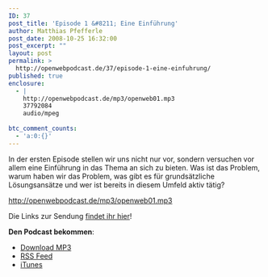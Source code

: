 ```yaml
---
ID: 37
post_title: 'Episode 1 &#8211; Eine Einführung'
author: Matthias Pfefferle
post_date: 2008-10-25 16:32:00
post_excerpt: ""
layout: post
permalink: >
  http://openwebpodcast.de/37/episode-1-eine-einfuhrung/
published: true
enclosure:
  - |
    http://openwebpodcast.de/mp3/openweb01.mp3
    37792084
    audio/mpeg
    
btc_comment_counts:
  - 'a:0:{}'
---
```

In der ersten Episode stellen wir uns nicht nur vor, sondern versuchen vor allem eine Einführung in das Thema an sich zu bieten. Was ist das Problem, warum haben wir das Problem, was gibt es für grundsätzliche Lösungsansätze und wer ist bereits in diesem Umfeld aktiv tätig?

http://openwebpodcast.de/mp3/openweb01.mp3

Die Links zur Sendung <a href="http://openweb.mixxt.de/wiki/index.episode-1">findet ihr hier</a>!

<strong>Den Podcast bekommen</strong>:
<ul><li><a href="http://openwebpodcast.de/mp3/openweb01.mp3">Download MP3</a></li>
<li><a href="http://feeds.feedburner.com/openwebcast">RSS Feed</a></li>
<li><a href="http://phobos.apple.com/WebObjects/MZStore.woa/wa/viewPodcast?id=294732929">iTunes</a></li></ul>